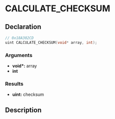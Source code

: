 # CALCULATE_CHECKSUM

## Declaration
```cpp
// 0x18A302CD
uint CALCULATE_CHECKSUM(void* array, int);
```

### Arguments
- **void\*:** array
- **int**

### Results
- **uint:** checksum

## Description
